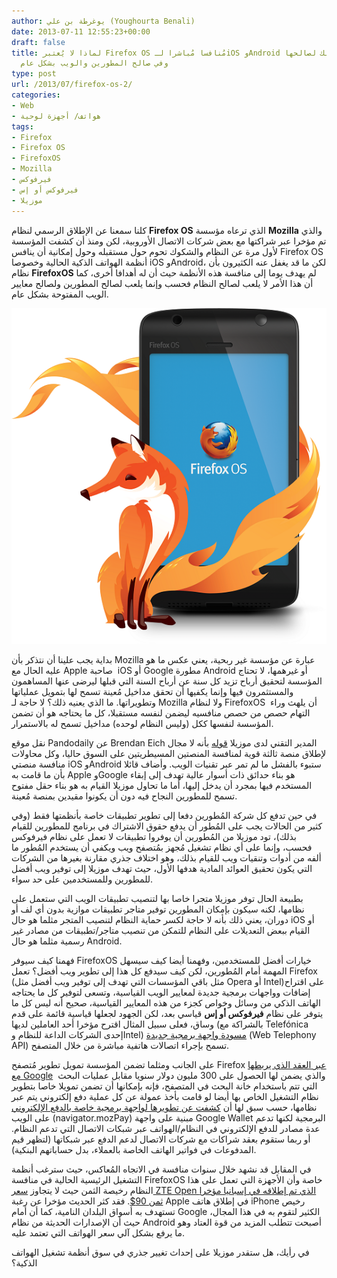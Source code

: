 ```yaml
---
author: يوغرطة بن علي (Youghourta Benali)
date: 2013-07-11 12:55:23+00:00
draft: false
title: لماذا لا يُعتبر Firefox OS مُنافسا مُباشرا لـiOS وAndroid وكيف يلعب ذلك لصالحها
  وفي صالح المطورين والويب بشكل عام
type: post
url: /2013/07/firefox-os-2/
categories:
- Web
- هواتف/ أجهزة لوحية
tags:
- Firefox
- Firefox OS
- FirefoxOS
- Mozilla
- فيرفوكس
- فيرفوكس أو إس
- موزيلا
---
```


كلنا سمعنا عن الإطلاق الرسمي لنظام **Firefox OS** الذي ترعاه مؤسسة **Mozilla** والذي تم مؤخرا عبر شراكتها مع بعض شركات الاتصال الأوروبية، لكن ومنذ أن كشفت المؤسسة لأول مرة عن النظام والشكوك تحوم حول مستقبله وحول إمكانية أن ينافس Firefox OS أنظمة الهواتف الذكية الحالية وخصوصا iOS وAndroid، لكن ما قد يغفل عنه الكثيرون بأن نظام **FirefoxOS** لم يهدف يوما إلى منافسة هذه الأنظمة حيث أن له أهدافا أخرى، كما أن هذا الأمر لا يلعب لصالح النظام فحسب وإنما يلعب لصالح المطورين ولصالح معايير الويب المفتوحة بشكل عام.




[![firefox-os](firefox-os.png)
](firefox-os.png)




بداية يجب علينا أن نتذكر بأن Mozilla عبارة عن مؤسسة غير ربحية، يعني عكس ما هو عليه الحال مع Apple صاحبة  iOS أو Google مطورة Android أو غيرهمها، لا تحتاج المؤسسة لتحقيق أرباح تزيد كل سنة عن أرباح السنة التي قبلها ليرضى عنها المساهمون  والمستثمرون فيها وإنما يكفيها أن تحقق مداخيل مُعينة تسمح لها بتمويل عملياتها وتطويراتها. ما الذي يعنيه ذلك؟ لا حاجة لـ Mozilla ولا لنظام FirefoxOS  أن يلهث وراء التهام حصص من حصص منافسيه ليضمن لنفسه مستقبلا، كل ما يحتاجه هو أن تضمن المؤسسة لنفسها ككل (وليس النظام لوحده) مداخيل تسمح له بالاستمرار.




نقل موقع Pandodaily عن Brendan Eich المدير التقني لدى موزيلا [قوله](http://pandodaily.com/2013/07/09/firefox-os-cant-compete-with-android-and-ios-and-thats-okay/) بأنه لا مجال لإطلاق منصة ثالثة قوية لمنافسة المنصتين المسيطريتين على السوق حاليا، وكل محاولات منافسة منصتي iOS وAndroid ستبوء بالفشل ما لم تمر عبر تقنيات الويب. وأضاف قائلا بأن ما قامت به Apple وGoogle هو بناء حدائق ذات أسوار عالية تهدف إلى إبقاء المستخدم فيها بمجرد أن يدخل إليها، أما ما تحاول موزيلا القيام به هو بناء حقل مفتوح تسمح للمطورين النجاح فيه دون أن يكونوا مقيدين بمنصة مُعينة.




في حين تدفع كل شركة المُطورين دفعا إلى تطوير تطبيقات خاصة بأنظمتها فقط (وفي كثير من الحالات يجب على المُطور أن يدفع حقوق الاشتراك في برنامج للمطورين للقيام بذلك)، تود موزيلا من المُطورين أن يوفروا تطبيقات لا تعمل على نظام فيرفوكس فحسب، وإنما على أي نظام تشغيل مُجهز بمُتصفح ويب ويكفي أن يستخدم المُطور ما ألفه من أدوات وتنقيات ويب للقيام بذلك، وهو اختلاف جذري مقارنة بغيرها من الشركات التي يكون تحقيق العوائد المادية هدفها الأول، حيث تهدف موزيلا إلى توفير ويب أفضل للمطورين وللمستخدمين على حد سواء.




بطبيعة الحال توفر موزيلا متجرا خاصا بها لتنصيب تطبيقات الويب التي ستعمل على نظامها، لكنه سيكون بإمكان المطورين توفير متاجر تطبيقات موازية بدون أي لف أو دوران، يعني ذلك بأنه لا حاجة لكسر حماية النظام لتنصيب المتجر مثلما هو حال iOS أو القيام ببعض التعديلات على النظام للتمكن من تنصيب متاجر/تطبيقات من مصادر غير رسمية مثلما هو حال Android.




فهمنا كيف سيوفر FirefoxOS خيارات أفضل للمستخدمين، وفهمنا أيضا كيف سيسهل المهمة أمام المُطورين، لكن كيف سيدفع كل هذا إلى تطوير ويب أفضل؟<!-- more --> تعمل Firefox (مثل باقي المؤسسات التي تهدف إلى توفير ويب أفضل مثل Opera أو Intel)على اقتراح إضافات وواجهات برمجية جديدة لمعايير الويب القياسية، وتسعى لتوفير كل ما يحتاجه الهاتف الذكي من وسائل وخواص كجزء من هذه المعايير القياسية، صحيح أنه ليس كل ما يتوفر على نظام **فيرفوكس أو إس** قياسي بعد، لكن الجهود لجعلها قياسية قائمة على قدم وساق، فعلى سبيل المثال اقترح مؤخرا أحد العاملين لديها (بالشراكة مع Telefónica إحدى الشركات الداعة للنظام وIntel) [مسودة واجهة برمجية جديدة](http://www.w3.org/TR/2013/WD-telephony-20130620/) (Web Telephony API) تسمح بإجراء اتصالات هاتفية مباشرة من خلال المتصفح.




على الجانب ومثلما تضمن المؤسسة تمويل تطوير مُتصفح Firefox [عبر العقد الذي يربطها مع Google](https://www.it-scoop.com/2011/12/google-mozilla-search-deal-2/)  والذي يضمن لها الحصول على 300 مليون دولار سنويا مقابل عمليات البحث التي تتم باستخدام خانة البحث في المتصفح، فإنه بإمكانها أن تضمن تمويلا خاصا بتطوير نظام التشغيل الخاص بها أيضا لو قامت بأخذ عمولة عن كل عملية دفع إلكتروني يتم عبر نظامها، حسب سبق لها أن [كشفت عن تطويرها لواجهة برمجية خاصة بالدفع الإلكتروني](http://www.theverge.com/2013/4/7/4192454/mozilla-announces-web-payment-mechanism-to-debut-on-firefox-os/in/3795157) على الويب (navigator.mozPay) مبنية على واجهة Google Wallet البرمجية لكنها تدعم عدة مصادر للدفع الإلكتروني في النظام/الهواتف عبر شبكات الاتصال التي تدعم النظام. أو ربما ستقوم بعقد شراكات مع شركات الاتصال لدعم الدفع عبر شبكاتها (لتظهر قيم المدفوعات في فواتير الهاتف الخاصة بالعملاء، بدل حساباتهم البنكية).




في المقابل قد نشهد خلال سنوات منافسة في الاتجاه المُعاكس، حيث سترغب أنظمة التشغيل الرئيسية الحالية في منافسة FirefoxOS خاصة وأن الأجهزة التي تعمل على هذا النظام رخيصة الثمن حيث لا يتجاوز [سعر ZTE Open الذي تم إطلاقه في إسبانيا مؤخرا ثمن 90$](http://www.technobuffalo.com/2013/07/09/firefox-os-smartphone-zte-open-on-sale/). فقد كثر الحديث مؤخرا عن رغبة Apple في إطلاق هاتف iPhone رخيص تستهدف به أسواق البلدان النامية، كما أن أمام Google الكثير لتقوم به في هذا المجال، حيث أن الإصدارات الحديثة من نظام Android أصبحت تتطلب المزيد من قوة العتاد وهو ما يرفع بشكل آلي سعر الهواتف التي تعتمد عليه.




في رأيك، هل ستقدر موزيلا على إحداث تغيير جذري في سوق أنظمة تشغيل الهواتف الذكية؟
